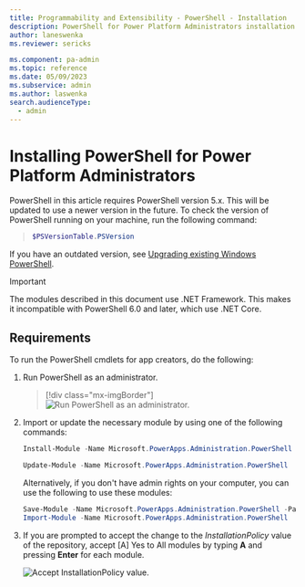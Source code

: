 ```yaml
---
title: Programmability and Extensibility - PowerShell - Installation
description: PowerShell for Power Platform Administrators installation
author: laneswenka
ms.reviewer: sericks

ms.component: pa-admin
ms.topic: reference
ms.date: 05/09/2023
ms.subservice: admin
ms.author: laswenka
search.audienceType: 
  - admin
---
```


# Installing PowerShell for Power Platform Administrators
PowerShell in this article requires PowerShell version 5.x.  This will be updated to use a newer version in the future. To check the version of PowerShell running on your machine, run the following command:

> ```powershell
> $PSVersionTable.PSVersion
> ```

If you have an outdated version, see [Upgrading existing Windows PowerShell](/powershell/scripting/windows-powershell/install/installing-windows-powershell#upgrading-existing-windows-powershell).  

> [!IMPORTANT]
> The modules described in this document use .NET Framework. This makes it incompatible with PowerShell 6.0 and later, which use .NET Core. 

## Requirements
To run the PowerShell cmdlets for app creators, do the following:

1. Run PowerShell as an administrator.

   > [!div class="mx-imgBorder"] 
   > ![Run PowerShell as an administrator.](media/open-powershell-as-admin75.png "Run PowerShell as an administrator")

2. Import or update the necessary module by using one of the following commands:

    ```powershell
    Install-Module -Name Microsoft.PowerApps.Administration.PowerShell
    ```

    ```powershell
    Update-Module -Name Microsoft.PowerApps.Administration.PowerShell
    ```

    Alternatively, if you don't have admin rights on your computer, you can use the following to use these modules:

    ```powershell
    Save-Module -Name Microsoft.PowerApps.Administration.PowerShell -Path
    Import-Module -Name Microsoft.PowerApps.Administration.PowerShell
    ```

3. If you are prompted to accept the change to the *InstallationPolicy* value of the repository, accept [A] Yes to All modules by typing **A** and pressing **Enter** for each module.

   ![Accept InstallationPolicy value.](media/accept-installationpolicy-value75.png "Accept InstallationPolicy value")
